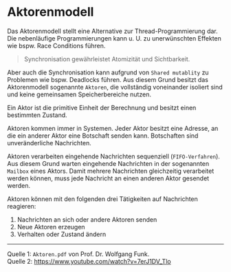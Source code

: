# Aktorenmodell

Das Aktorenmodell stellt eine Alternative zur Thread-Programmierung dar.
Die nebenläufige Programmierungen kann u. U. zu unerwünschten Effekten wie bspw. Race Conditions führen.

> Synchronisation gewährleistet Atomizität und Sichtbarkeit.

Aber auch die Synchronisation kann aufgrund von `Shared mutablity` zu Problemen wie bspw. Deadlocks führen. 
Aus diesem Grund besitzt das Aktorenmodell sogenannte `Aktoren`, die vollständig voneinander isoliert sind und keine gemeinsamen Speicherbereiche nutzen.

Ein Aktor ist die primitive Einheit der Berechnung und besitzt einen bestimmten Zustand.

Aktoren kommen immer in Systemen. 
Jeder Aktor besitzt eine Adresse, an die ein anderer Aktor eine Botschaft senden kann.
Botschaften sind unveränderliche Nachrichten.

Aktoren verarbeiten eingehende Nachrichten sequenziell (`FIFO-Verfahren`).
Aus diesem Grund warten eingehende Nachrichten in der sogenannten `Mailbox` eines Aktors.
Damit mehrere Nachrichten gleichzeitig verarbeitet werden können, muss jede Nachricht an einen anderen Aktor gesendet werden.

Aktoren können mit den folgenden drei Tätigkeiten auf Nachrichten reagieren:  
1. Nachrichten an sich oder andere Aktoren senden
2. Neue Aktoren erzeugen
3. Verhalten oder Zustand ändern

-----------
Quelle 1: `Aktoren.pdf` von Prof. Dr. Wolfgang Funk.  
Quelle 2: https://www.youtube.com/watch?v=7erJ1DV_Tlo
